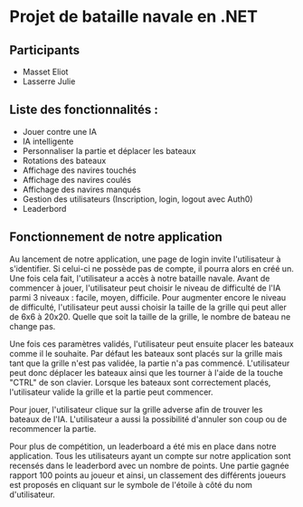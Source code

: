 # Projet de bataille navale en .NET

## Participants
 - Masset Eliot
 - Lasserre Julie

## Liste des fonctionnalités :

 - Jouer contre une IA
 - IA intelligente
 - Personnaliser la partie et déplacer les bateaux
 - Rotations des bateaux
 - Affichage des navires touchés
 - Affichage des navires coulés
 - Affichage des navires manqués
 - Gestion des utilisateurs (Inscription, login, logout avec Auth0)
 - Leaderbord

## Fonctionnement de notre application
Au lancement de notre application, une page de login invite l'utilisateur à s'identifier. Si celui-ci ne possède pas de compte, il pourra alors en créé un.
Une fois cela fait, l'utilisateur a accès à notre bataille navale.
Avant de commencer à jouer, l'utilisateur peut choisir le niveau de difficulté de l'IA parmi 3 niveaux : facile, moyen, difficile. Pour augmenter encore le niveau de difficulté, l'utilisateur peut aussi choisir la taille de la grille qui peut aller de 6x6 à 20x20. Quelle que soit la taille de la grille, le nombre de bateau ne change pas.

Une fois ces paramètres validés, l'utilisateur peut ensuite placer les bateaux comme il le souhaite. Par défaut les bateaux sont placés sur la grille mais tant que la grille n'est pas validée, la partie n'a pas commencé. L'utilisateur peut donc déplacer les bateaux ainsi que les tourner à l'aide de la touche "CTRL" de son clavier.
Lorsque les bateaux sont correctement placés, l'utilisateur valide la grille et la partie peut commencer.

Pour jouer, l'utilisateur clique sur la grille adverse afin de trouver les bateaux de l'IA. L'utilisateur a aussi la possibilité d'annuler son coup ou de recommencer la partie.

Pour plus de compétition, un leaderboard a été mis en place dans notre application. Tous les utilisateurs ayant un compte sur notre application sont recensés dans le leaderbord avec un nombre de points. Une partie gagnée rapport 100 points au joueur et ainsi, un classement des différents joueurs est proposés en cliquant sur le symbole de l'étoile à côté du nom d'utilisateur.

